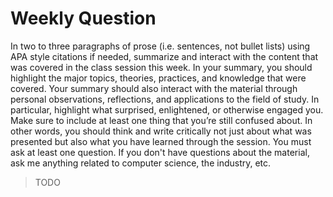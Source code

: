 # Weekly Question

In two to three paragraphs of prose (i.e. sentences, not bullet lists) using APA style citations if needed, summarize and interact with the content that was covered in the class session this week. In your summary, you should highlight the major topics, theories, practices, and knowledge that were covered. Your summary should also interact with the material through personal observations, reflections, and applications to the field of study. In particular, highlight what surprised, enlightened, or otherwise engaged you. Make sure to include at least one thing that you’re still confused about. In other words, you should think and write critically not just about what was presented but also what you have learned through the session. You must ask at least one question. If you don't have questions about the material, ask me anything related to computer science, the industry, etc.

> TODO
